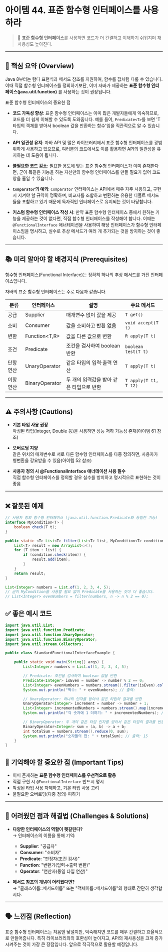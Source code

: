 # 아이템 44. 표준 함수형 인터페이스를 사용하라

> 📌 **표준 함수형 인터페이스**를 사용하면 코드가 더 간결하고 이해하기 쉬워지며 재사용성도 높아진다.

---

## 📝 핵심 요약 (Overview)

Java 8부터는 람다 표현식과 메서드 참조를 지원하여, 함수를 값처럼 다룰 수 있습니다.  
이때 직접 함수형 인터페이스를 정의하기보단, 이미 자바가 제공하는 **표준 함수형 인터페이스(java.util.function)** 를 사용하는 것이 권장됩니다.

표준 함수형 인터페이스의  중요한 점

*   **코드 가독성 향상**: 표준 함수형 인터페이스는 이미 많은 개발자들에게 익숙하므로, 코드를 더 쉽게 이해할 수 있도록 도와줍니다. 예를 들어, `Predicate<T>`를 보면 'T 타입의 객체를 받아서 boolean 값을 반환하는 함수'임을 직관적으로 알 수 있습니다.

*   **API 일관성 유지**: 자바 API 및 많은 라이브러리에서 표준 함수형 인터페이스를 광범위하게 사용하고 있으므로, 여러분의 코드에서도 이를 활용하면 API의 일관성을 유지하는 데 도움이 됩니다.

*   **불필요한 코드 감소**: 필요한 용도에 맞는 표준 함수형 인터페이스가 이미 존재한다면, 굳이 똑같은 기능을 하는 자신만의 함수형 인터페이스를 만들 필요가 없어 코드 양을 줄일 수 있습니다.

*   **`Comparator`의 예외**: `Comparator` 인터페이스는 API에서 매우 자주 사용되고, 구현 시 지켜야 할 규약이 명확하며, 비교자를 조합하고 변환하는 유용한 디폴트 메서드들을 포함하고 있기 때문에 독자적인 인터페이스로 유지되는 것이 타당합니다.

*   **커스텀 함수형 인터페이스 작성 시**: 만약 표준 함수형 인터페이스 중에서 원하는 기능을 제공하는 것이 없다면, 직접 함수형 인터페이스를 작성해야 합니다. 이때는 `@FunctionalInterface` 애너테이션을 사용하여 해당 인터페이스가 함수형 인터페이스임을 명시하고, 실수로 추상 메서드가 여러 개 추가되는 것을 방지하는 것이 좋습니다.


---

## 📚 미리 알아야 할 배경지식 (Prerequisites)

함수형 인터페이스(Functional Interface)는 정확히 하나의 추상 메서드를 가진 인터페이스입니다. 

자바의 표준 함수형 인터페이스는 주로 다음과 같습니다.

| 분류 | 인터페이스 | 설명 | 주요 메서드 |
|------|-----------|------|-----------|
| 공급 | Supplier<T> | 매개변수 없이 값을 제공 | `T get()` |
| 소비 | Consumer<T> | 값을 소비하고 반환 없음 | `void accept(T t)` |
| 변환 | Function<T,R> | 값을 다른 값으로 변환 | `R apply(T t)` |
| 조건 | Predicate<T> | 조건을 검사하여 boolean 반환 | `boolean test(T t)` |
| 단항 연산 | UnaryOperator<T> | 같은 타입의 입력·출력 연산 | `T apply(T t)` |
| 이항 연산 | BinaryOperator<T> | 두 개의 입력값을 받아 같은 타입으로 반환 | `T apply(T t1, T t2)` |

---

## ⚠️ 주의사항 (Cautions)

- **기본 타입 사용 권장**  
  박싱된 타입(Integer, Double 등)을 사용하면 성능 저하 가능성 존재(아이템 61 참조)

- **오버로딩 지양**  
  같은 위치의 매개변수로 서로 다른 함수형 인터페이스를 다중 정의하면, 사용자가 형변환을 강요받을 수 있음(아이템 52 참조)

- **사용자 정의 시 @FunctionalInterface 애너테이션 사용 필수**  
  직접 함수형 인터페이스를 정의할 경우 실수를 방지하고 명시적으로 표현하는 것이 좋음

---

## ❌ 잘못된 예제

```java
// 사용자 정의 함수형 인터페이스 (java.util.function.Predicate와 동일한 기능)
interface MyCondition<T> {
    boolean check(T t);
}

public static <T> List<T> filter(List<T> list, MyCondition<T> condition) {
    List<T> result = new ArrayList<>();
    for (T item : list) {
        if (condition.check(item)) {
            result.add(item);
        }
    }
    return result;
}

List<Integer> numbers = List.of(1, 2, 3, 4, 5);
// 굳이 MyCondition을 사용할 필요 없이 Predicate를 사용하는 것이 더 좋습니다.
// List<Integer> evenNumbers = filter(numbers, n -> n % 2 == 0);
```

## ✅ 좋은 예시 코드 


```java
import java.util.List;
import java.util.function.Predicate;
import java.util.function.UnaryOperator;
import java.util.function.BinaryOperator;
import java.util.stream.Collectors;

public class StandardFunctionalInterfaceExample {

    public static void main(String[] args) {
        List<Integer> numbers = List.of(1, 2, 3, 4, 5);

        // Predicate: 조건을 검사하여 boolean 값을 반환
        Predicate<Integer> isEven = number -> number % 2 == 0;
        List<Integer> evenNumbers = numbers.stream().filter(isEven).collect(Collectors.toList());
        System.out.println("짝수: " + evenNumbers); // 출력:

        // UnaryOperator: 하나의 인자를 받아서 같은 타입의 결과를 반환
        UnaryOperator<Integer> increment = number -> number + 1;
        List<Integer> incrementedNumbers = numbers.stream().map(increment).collect(Collectors.toList());
        System.out.println("각 숫자에 1 더하기: " + incrementedNumbers); // 출력:

        // BinaryOperator: 두 개의 같은 타입 인자를 받아서 같은 타입의 결과를 반환
        BinaryOperator<Integer> sum = (a, b) -> a + b;
        int totalSum = numbers.stream().reduce(0, sum);
        System.out.println("숫자들의 합: " + totalSum); // 출력: 15
    }
}
```



## 🔖 기억해야 할 중요한 점 (Important Tips)

- 이미 존재하는 **표준 함수형 인터페이스를 우선적으로 활용**  
- 직접 구현 시 `@FunctionalInterface` 반드시 명시  
- 박싱된 타입 사용 자제하고, 기본 타입 사용 고려  
- 불필요한 오버로딩(다중 정의) 피하기

---

## 🚧 어려웠던 점과 해결법 (Challenges & Solutions)

- **다양한 인터페이스의 역할이 헷갈린다?**  
→ 인터페이스의 이름을 통해 기억:  
  - **Supplier**: "공급자"  
  - **Consumer**: "소비자"  
  - **Predicate**: "판정자(조건 검사)"  
  - **Function**: "변환기(입력→출력 변환)"  
  - **Operator**: "연산자(동일 타입 연산)"

- **메서드 참조의 개념이 어려웠다면?**  
→ "클래스이름::메서드이름" 또는 "객체이름::메서드이름"의 형태로 간단히 생각합시다.

---

## 🗣️ 느낀점 (Reflection)

표준 함수형 인터페이스는 처음엔 낯설지만, 익숙해지면 코드를 매우 간결하고 효율적으로 만들어줍니다. 특히 라이브러리와의 호환성이 높아지고, API의 재사용성을 크게 증가시켜주는 것이 가장 큰 장점입니다. 앞으로 적극적으로 활용할 예정입니다.
